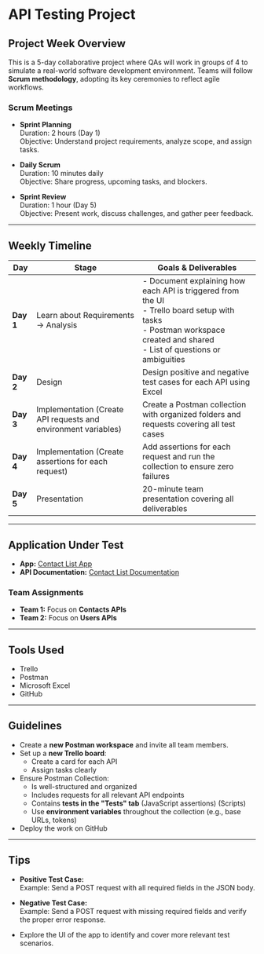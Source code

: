 # API Testing Project

## Project Week Overview

This is a 5-day collaborative project where QAs will work in groups of 4 to simulate a real-world software development environment. Teams will follow **Scrum methodology**, adopting its key ceremonies to reflect agile workflows.

### Scrum Meetings

- **Sprint Planning**  
  Duration: 2 hours (Day 1)  
  Objective: Understand project requirements, analyze scope, and assign tasks.

- **Daily Scrum**  
  Duration: 10 minutes daily  
  Objective: Share progress, upcoming tasks, and blockers.

- **Sprint Review**  
  Duration: 1 hour (Day 5)  
  Objective: Present work, discuss challenges, and gather peer feedback.

---

## Weekly Timeline

| **Day** | **Stage** | **Goals & Deliverables** |
|--------|-----------|---------------------------|
| **Day 1** | Learn about Requirements → Analysis | - Document explaining how each API is triggered from the UI<br>- Trello board setup with tasks<br>- Postman workspace created and shared<br>- List of questions or ambiguities |
| **Day 2** | Design | Design positive and negative test cases for each API using Excel |
| **Day 3** | Implementation (Create API requests and environment variables) | Create a Postman collection with organized folders and requests covering all test cases |
| **Day 4** | Implementation (Create assertions for each request) | Add assertions for each request and run the collection to ensure zero failures |
| **Day 5** | Presentation | 20-minute team presentation covering all deliverables |


---

## Application Under Test

- **App:** [Contact List App](https://thinking-tester-contact-list.herokuapp.com/)  
- **API Documentation:** [Contact List Documentation](https://documenter.getpostman.com/view/4012288/TzK2bEa8)

### Team Assignments

- **Team 1:** Focus on **Contacts APIs**
- **Team 2:** Focus on **Users APIs**

---

## Tools Used

- Trello
- Postman
- Microsoft Excel
- GitHub

---

## Guidelines

- Create a **new Postman workspace** and invite all team members.
- Set up a **new Trello board**:
  - Create a card for each API
  - Assign tasks clearly
- Ensure Postman Collection:
  - Is well-structured and organized
  - Includes requests for all relevant API endpoints
  - Contains **tests in the "Tests" tab** (JavaScript assertions) (Scripts)
  - Use **environment variables** throughout the collection (e.g., base URLs, tokens)
- Deploy the work on GitHub 

---

## Tips

- **Positive Test Case:**  
  Example: Send a POST request with all required fields in the JSON body.

- **Negative Test Case:**  
  Example: Send a POST request with missing required fields and verify the proper error response.

- Explore the UI of the app to identify and cover more relevant test scenarios.
